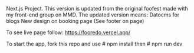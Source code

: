 Next.js Project. This version is updated from the original foofest made with my front-end group on MMD.
The updated version means:
  Datocms for blogs
  New design on booking page (See footer on page)

To see live page follow: https://fooredo.vercel.app/

To start the app, fork this repo and use # npm install then # npm run dev
